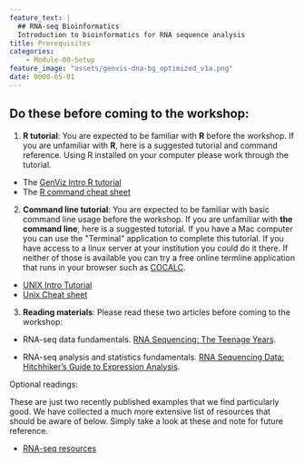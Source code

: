 ```yaml
---
feature_text: |
  ## RNA-seq Bioinformatics
  Introduction to bioinformatics for RNA sequence analysis
title: Prerequisites
categories:
    - Module-00-Setup
feature_image: "assets/genvis-dna-bg_optimized_v1a.png"
date: 0000-05-01
---
```


## Do these before coming to the workshop:

1) **R tutorial**: You are expected to be familiar with **R** before the workshop. If you are unfamiliar with **R**, here is a suggested tutorial and command reference. Using R installed on your computer please work through the tutorial.  

* The [GenViz Intro R tutorial](https://genviz.org/module-02-r/0002/02/01/introductionToR/) 
* The [R command cheat sheet](https://github.com/bioinformaticsdotca/bioinformaticsdotca.github.io/blob/master/resources/R_Short-refcard.pdf)

2) **Command line tutorial**: You are expected to be familiar with basic command line usage before the workshop. If you are unfamiliar with **the command line**, here is a suggested tutorial. If you have a Mac computer you can use the "Terminal" application to complete this tutorial. If you have access to a linux server at your institution you could do it there. If neither of those is available you can try a free online termline application that runs in your browser such as [COCALC](https://cocalc.com/app?anonymous=terminal).

* [UNIX Intro Tutorial](https://rnabio.org/module-00-setup/0000/08/01/Unix/)
* [Unix Cheat sheet](http://www.rain.org/~mkummel/unix.html) 

3) **Reading materials**: Please read these two articles before coming to the workshop:

* RNA-seq data fundamentals. [RNA Sequencing: The Teenage Years](https://pubmed.ncbi.nlm.nih.gov/31341269/).

* RNA-seq analysis and statistics fundamentals. [RNA Sequencing Data: Hitchhiker’s Guide to Expression Analysis](https://www.annualreviews.org/doi/pdf/10.1146/annurev-biodatasci-072018-021255).

Optional readings:

These are just two recently published examples that we find particularly good. We have collected a much more extensive list of resources that should be aware of below. Simply take a look at these and note for future reference.

* [RNA-seq resources](https://rnabio.org/resources/)
